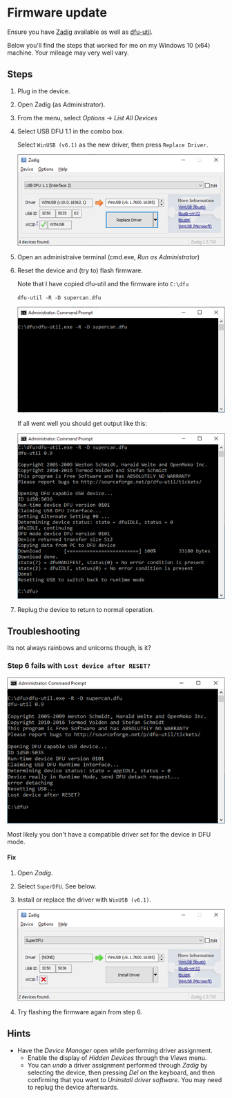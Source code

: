 # Firmware update

Ensure you have [Zadig](https://zadig.akeo.ie/) available as well as [dfu-util](http://dfu-util.sourceforge.net/releases/).

Below you'll find the steps that worked for me on my Windows 10 (x64) machine. Your mileage may very well vary.


## Steps

1. Plug in the device.
2. Open Zadig (as Administrator).
3. From the menu, select _Options_ -> _List All Devices_
4. Select USB DFU 1.1 in the combo box.

	Select `WinUSB (v6.1)` as the new driver, then press `Replace Driver`.


	![USB DFU 1.1 selected in Zadig](doc/zadig-runtime-mode-replace-v10-v6.png)

5. Open an administraive terminal (cmd.exe, _Run as Administrator_)

6. Reset the device and (try to) flash firmware.

	Note that I have copied dfu-util and the firmware into `C:\dfu`

	`dfu-util -R -D supercan.dfu`

	![dfu-util: flash cmd](doc/cmd-dfu-util-flash.png)


	If all went well you should get output like this:

	![dfu-util: flash succeeded](doc/cmd-dfu-util-flash-success.png)

7. Replug the device to return to normal operation.


## Troubleshooting

Its not always rainbows and unicorns though, is it?

### **Step 6** fails with `Lost device after RESET?`

![dfu-util: Lost device after RESET?](doc/cmd-dfu-util-flash-lost-device-after-reset.png)

Most likely you don't have a compatible driver set for the device in DFU mode.

#### Fix

1. Open _Zadig_.
2. Select `SuperDFU`. See below.
3. Install or replace the driver with `WinUSB (v6.1)`.

	![Zadig: install driver for SuperDFU](doc/zadig-dfu-mode.png)


4. Try flashing the firmware again from step 6.

## Hints

* Have the _Device Manager_ open while performing driver assignment.
	* Enable the display of _Hidden Devices_ through the _Views_ menu.
	* You can _undo_ a driver assignment performed through _Zadig_ by selecting the device, then pressing _Del_ on the keyboard, and then confirming that you want to _Uninstall driver software_. You may need to replug the device afterwards.
